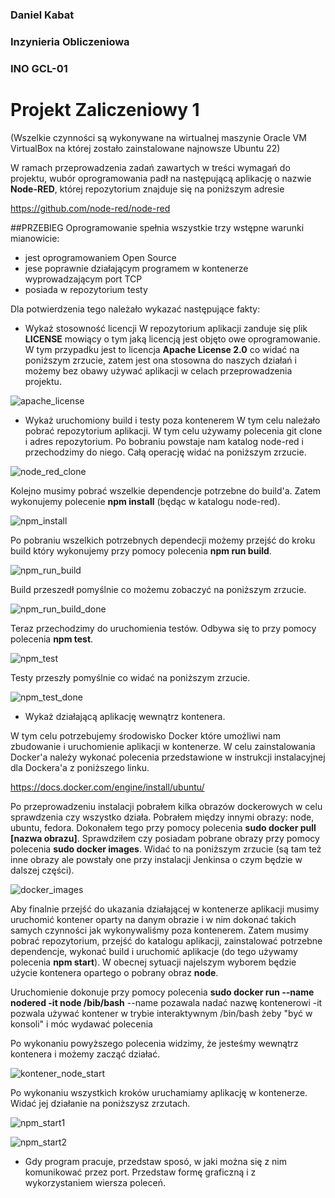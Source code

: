### Daniel Kabat
### Inzynieria Obliczeniowa
### INO GCL-01

# Projekt Zaliczeniowy 1

(Wszelkie czynności są wykonywane na wirtualnej maszynie Oracle VM VirtualBox na której zostało zainstalowane najnowsze Ubuntu 22)

W ramach przeprowadzenia zadań zawartych w treści wymagań do projektu, wubór oprogramowania padł na następującą aplikację o nazwie **Node-RED**, której repozytorium znajduje się na poniższym adresie

https://github.com/node-red/node-red


##PRZEBIEG
Oprogramowanie spełnia wszystkie trzy wstępne warunki mianowicie:
- jest oprogramowaniem Open Source
- jese poprawnie działającym programem w kontenerze wyprowadzającym port TCP
- posiada w repozytorium testy

Dla potwierdzenia tego należało wykazać następujące fakty:
- Wykaż stosowność licencji
W repozytorium aplikacji zanduje się plik **LICENSE** mowiący o tym jaką licencją jest objęto owe oprogramowanie. W tym przypadku jest to licencja **Apache License 2.0** co widać na poniższym zrzucie, zatem jest ona stosowna do naszych działań i możemy bez obawy używać aplikacji w celach przeprowadzenia projektu.

![apache_license]( )

- Wykaż uruchomiony build i testy poza kontenerem
W tym celu należało pobrać repozytorium aplikacji. W tym celu używamy polecenia git clone i adres repozytorium. Po bobraniu powstaje nam katalog node-red i przechodzimy do niego. Całą operację widać na poniższym zrzucie.

![node_red_clone]( )

Kolejno musimy pobrać wszelkie dependencje potrzebne do build'a. Zatem wykonujemy polecenie **npm install** (będąc w katalogu node-red).

![npm_install]( )

Po pobraniu wszelkich potrzebnych dependecji możemy przejść do kroku build który wykonujemy przy pomocy polecenia **npm run build**.

![npm_run_build]( )

Build przeszedł pomyślnie co możemu zobaczyć na poniższym zrzucie.

![npm_run_build_done]( )

Teraz przechodzimy do uruchomienia testów. Odbywa się to przy pomocy polecenia **npm test**.

![npm_test]( )

Testy przeszły pomyślnie co widać na poniższym zrzucie.

![npm_test_done]( )

- Wykaż działającą aplikację wewnątrz kontenera.

W tym celu potrzebujemy środowisko Docker które umożliwi nam zbudowanie i uruchomienie aplikacji w kontenerze. W celu zainstalowania Docker'a należy wykonać polecenia przedstawione w instrukcji instalacyjnej dla Dockera'a z poniższego linku.

https://docs.docker.com/engine/install/ubuntu/

Po przeprowadzeniu instalacji pobrałem kilka obrazów dockerowych w celu sprawdzenia czy wszystko działa. Pobrałem między innymi obrazy: node, ubuntu, fedora. Dokonałem tego przy pomocy polecenia **sudo docker pull [nazwa obrazu]**. Sprawdziłem czy posiadam pobrane obrazy przy pomocy polecenia **sudo docker images**. Widać to na poniższym zrzucie (są tam też inne obrazy ale powstały one przy instalacji Jenkinsa o czym będzie w dalszej części).

![docker_images]( )


Aby finalnie przejść do ukazania działającej w kontenerze aplikacji musimy uruchomić kontener oparty na danym obrazie i w nim dokonać takich samych czynności jak wykonywaliśmy poza kontenerem. Zatem musimy pobrać repozytorium, przejść do katalogu aplikacji, zainstalować potrzebne dependencje, wykonać build i uruchomić aplikacje (do tego używamy polecenia **npm start**).
W obecnej sytuacji najelszym wyborem będzie użycie kontenera opartego o pobrany obraz **node**.

Uruchomienie dokonuje przy pomocy polecenia 
**sudo docker run --name nodered -it node /bib/bash**
--name pozawala nadać nazwę kontenerowi
-it pozwala używać kontener w trybie interaktywnym
/bin/bash żeby "być w konsoli" i móc wydawać polecenia

Po wykonaniu powyższego polecenia widzimy, że jesteśmy wewnątrz kontenera i możemy zacząć działać.

![kontener_node_start]( )

Po wykonaniu wszystkich kroków uruchamiamy aplikację w kontenerze. Widać jej działanie na poniższysz zrzutach.

![npm_start1]( )

![npm_start2]( )


- Gdy program pracuje, przedstaw sposó, w jaki można się z nim komunikować przez port. Przedstaw formę graficzną i z wykorzystaniem wiersza poleceń. 


